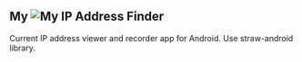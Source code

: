 My ![My IP](https://raw.github.com/app-kt3k-com/whatsmyip-android/master/src/main/res/drawable-mdpi/ip.png) Address Finder
-----

Current IP address viewer and recorder app for Android. Use straw-android library.
